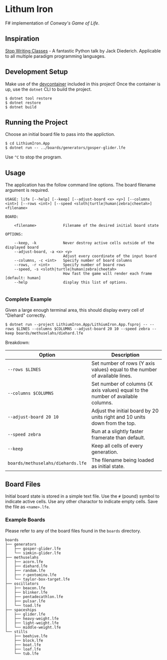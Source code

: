 # Lithum Iron

F# implementation of _Conway's Game of Life_.

## Inspiration

[Stop Writing Classes](https://youtu.be/o9pEzgHorH0?si=yTquIv78QWMXjHhu&t=1040) - A fantastic
Python talk by Jack Diederich. Applicable to all multiple paradigm programming languages.

## Development Setup

Make use of the [devcontainer](https://code.visualstudio.com/docs/devcontainers/containers)
included in this project! Once the container is up, use the `dotnet` CLI to build the project.

```shell
$ dotnet tool restore
$ dotnet restore
$ dotnet build
```

## Running the Project

Choose an initial board file to pass into the appliction.

```shell
$ cd LithiumIron.App
$ dotnet run -- ../boards/generators/gosper-glider.lfe
```

Use `^C` to stop the program.

## Usage

The application has the follow command line options. The board filename argument is required.

```
USAGE: life [--help] [--keep] [--adjust-board <x> <y>] [--columns <int>] [--rows <int>] [--speed <sloth|turtle|human|zebra|cheetah>] <filename>

BOARD:

    <filename>            Filename of the desired initial board state

OPTIONS:

    --keep, -k            Never destroy active cells outside of the displayed board
    --adjust-board, -a <x> <y>
                          Adjust every coordinate of the input board
    --columns, -c <int>   Specify number of board columns
    --rows, -r <int>      Specify number of board rows
    --speed, -s <sloth|turtle|human|zebra|cheetah>
                          How fast the game will render each frame [default: human]
    --help                display this list of options.


```

### Complete Example

Given a large enough terminal area, this should display every cell of "Diehard" correctly.

```shell
$ dotnet run --project LithiumIron.App/LithiumIron.App.fsproj -- --rows $LINES --columns $COLUMNS --adjust-board 20 10 --speed zebra --keep boards/methuselahs/diehard.lfe
```

Breakdown:

| Option | Description |
| ------ | ----------- |
| `--rows $LINES` | Set number of rows (Y axis values) equal to the number of available lines. |
| `--columns $COLUMNS` | Set number of columns (X axis values) equal to the number of available columns. |
| `--adjust-board 20 10` | Adjust the initial board by 20 units right and 10 units down from the top. |
| `--speed zebra` | Run at a slightly faster framerate than default. |
| `--keep` | Keep all cells of every generation. |
| `boards/methuselahs/diehards.lfe` | The filename being loaded as initial state. |

## Board Files

Initial board state is stored in a simple text file. Use the `#` (pound)
symbol to indicate active cells. Use any other charactor to indicate empty
cells. Save the file as `<name>.lfe`.

### Example Boards

Please refer to any of the board files found in the `boards` directory.

```
boards
├── generators
│   ├── gosper-glider.lfe
│   └── simkin-glider.lfe
├── methuselahs
│   ├── acorn.lfe
│   ├── diehard.lfe
│   ├── random.lfe
│   ├── r-pentomino.lfe
│   └── taylor-box-target.lfe
├── oscillators
│   ├── beacon.lfe
│   ├── blinker.lfe
│   ├── pentadecathlon.lfe
│   ├── pulsar.lfe
│   └── toad.lfe
├── spaceships
│   ├── glider.lfe
│   ├── heavy-weight.lfe
│   ├── light-weight.lfe
│   └── middle-weight.lfe
└── stills
    ├── beehive.lfe
    ├── block.lfe
    ├── boat.lfe
    ├── loaf.lfe
    └── tub.lfe
```
